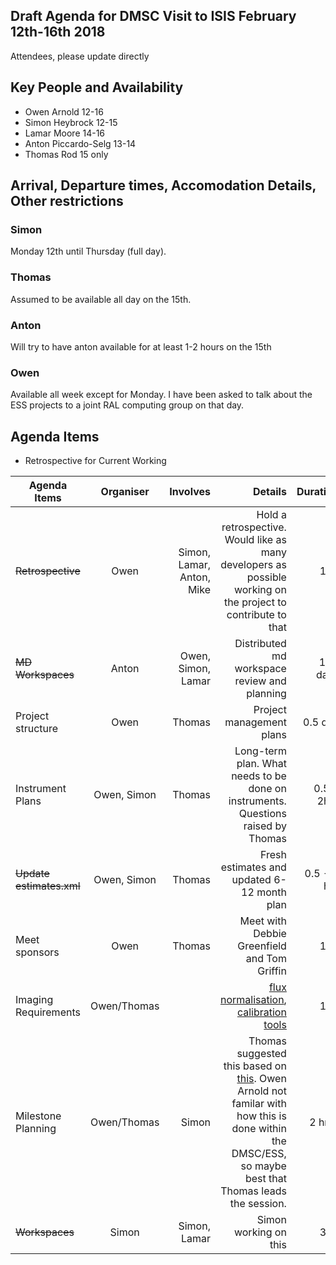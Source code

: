 ## Draft Agenda for DMSC Visit to ISIS February 12th-16th 2018

Attendees, please update directly

## Key People and Availability
* Owen Arnold 12-16
* Simon Heybrock 12-15
* Lamar Moore 14-16
* Anton Piccardo-Selg 13-14
* Thomas Rod 15 only

## Arrival, Departure times, Accomodation Details, Other restrictions

### Simon 
Monday 12th until Thursday (full day).
### Thomas
Assumed to be available all day on the 15th.
### Anton
Will try to have anton available for at least 1-2 hours on the 15th
### Owen
Available all week except for Monday. I have been asked to talk about the ESS projects to a joint RAL computing group on that day.


## Agenda Items
* Retrospective for Current Working 

| Agenda Items        | Organiser           | Involves  | Details  | Duration | Date & Time | 
| ------------- |:-------------:| -----:|---------:| ---------:| ---------:|
| ~~Retrospective~~      | Owen | Simon, Lamar, Anton, Mike | Hold a retrospective. Would like as many developers as possible working on the project to contribute to that | 1 hr | 14th 13:00 |
| ~~MD Workspaces~~ | Anton   |  Owen, Simon, Lamar | Distributed md workspace review and planning | 1-2 days | 14th |
| Project structure | Owen   |  Thomas | Project management plans | 0.5 day | PM 15th |
| Instrument Plans | Owen, Simon   |  Thomas | Long-term plan. What needs to be done on instruments. Questions raised by Thomas | 0.5 - 2hrs | AM 15th |
| ~~Update estimates.xml~~ | Owen, Simon   | Thomas | Fresh estimates and updated 6-12 month plan | 0.5 - 1 hrs  | AM 15th |
| Meet sponsors | Owen   |  Thomas | Meet with Debbie Greenfield and Tom Griffin | 1 hr | 11:00-12:00 15th |
| Imaging Requirements | Owen/Thomas   |   | [flux normalisation](https://confluence.esss.lu.se/display/DAM/Imaging+-+Flux+normalisation), [calibration tools](https://confluence.esss.lu.se/display/DAM/Imaging+-+Calibration+tools) | 1 hr | 15th |
| Milestone Planning | Owen/Thomas | Simon | Thomas suggested this based on [this](https://confluence.esss.lu.se/display/DMSC/Overview+of+Milestones). Owen Arnold not familar with how this is done within the DMSC/ESS, so maybe best that Thomas leads the session. | 2 hrs? | PM 15th |
| ~~Workspaces~~      | Simon | Simon, Lamar| Simon working on this | 3 hr | 14th 13:00 |


